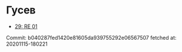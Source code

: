 # Гусев
- [29: RE 01](29.md)

Commit: b040287fed1420e81605da939755292e06567507
 fetched at: 20201115-180221
